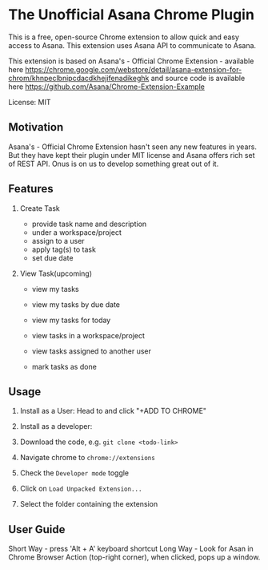 # The Unofficial Asana Chrome Plugin

This is a free, open-source Chrome extension to allow quick and easy access 
to Asana. This extension uses Asana API to communicate to Asana.

This extension is based on Asana's - Official Chrome Extension -
 available here https://chrome.google.com/webstore/detail/asana-extension-for-chrom/khnpeclbnipcdacdkhejifenadikeghk
  and source code is available here https://github.com/Asana/Chrome-Extension-Example

License: MIT

## Motivation
Asana's - Official Chrome Extension hasn't seen any new features in years.
But they have kept their plugin under MIT license and Asana offers rich set 
of REST API. Onus is on us to develop something great out of it.


## Features

1. Create Task
    - provide task name and description
    - under a workspace/project
    - assign to a user
    - apply tag(s) to task
    - set due date

2. View Task(upcoming)
    - view my tasks
    - view my tasks by due date
    - view my tasks for today
    
    - view tasks in a workspace/project
    - view tasks assigned to another user
    
    - mark tasks as done
    
## Usage
1. Install as a User:
Head to <todo link> and click "+ADD TO CHROME"

2. Install as a developer:
  1. Download the code, e.g. `git clone <todo-link>`
  2. Navigate chrome to `chrome://extensions`
  3. Check the `Developer mode` toggle
  4. Click on `Load Unpacked Extension...`
  5. Select the folder containing the extension

## User Guide

Short Way - press 'Alt + A' keyboard shortcut
Long Way - Look for Asan in Chrome Browser Action (top-right corner),
 when clicked, pops up a window.